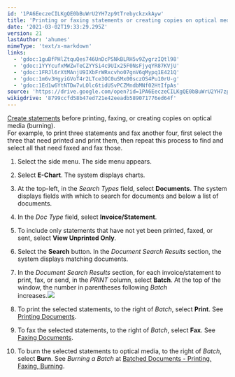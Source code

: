 ```yaml
---
id: '1PA6EeczeCILKgQE0bBuWrU2YH7zp9tTrebyckzxkAyw'
title: 'Printing or faxing statements or creating copies on optical media'
date: '2021-03-02T19:33:29.295Z'
version: 21
lastAuthor: 'ahumes'
mimeType: 'text/x-markdown'
links:
  - 'gdoc:1guBfPHlZtquQes746UnDcPSNkBLRH5v9ZygrzIQtl98'
  - 'gdoc:1YYYcufxMWZwTeCZYYSi4c9UIx25F0NsFjyqYR87KVjU'
  - 'gdoc:1FRJl6rXtMAnjU9IXbFrWRxcvho07gnV6qMypq1E421Q'
  - 'gdoc:1m6v3HgyiGVoT4r2LTce3OC0uSMx00sczOS4Pu10rU-g'
  - 'gdoc:1Ed1w6YtNTDw7vLOlc6tidUSvPCZMndbMNf02HtIfpAs'
source: 'https://drive.google.com/open?id=1PA6EeczeCILKgQE0bBuWrU2YH7zp9tTrebyckzxkAyw'
wikigdrive: '8799ccfd58b47ed721e42eeadb589071776ed64f'
---
```

[Create statements](gdoc:1guBfPHlZtquQes746UnDcPSNkBLRH5v9ZygrzIQtl98) before printing, faxing, or creating copies on optical media (burning).  
For example, to print three statements and fax another four, first select the three that need printed and print them, then repeat this process to find and select all that need faxed and fax those.
1. Select the side menu. The side menu appears.
2. Select <strong>E-Chart</strong>. The system displays charts. 
3. At the top-left, in the <em>Search Types</em> field, select <strong>Documents</strong>. The system displays fields with which to search for documents and below a list of documents.
4. In the <em>Doc Type</em> field, select <strong>Invoice/Statement</strong>.
5. To include only statements that have not yet been printed, faxed, or sent, select <strong>View Unprinted Only</strong>.
6. Select the <strong>Search</strong> button. In the <em>Document Search Results</em> section, the system displays matching documents.
7. In the <em>Document Search Results</em> section, for each invoice/statement to print, fax, or send, in the <em>PRINT</em> column, select <strong>Batch</strong>. At the top of the window, the number in parentheses following <em>Batch</em>  
    increases.<img src="../printing-or-faxing-statements-or-creating-copies-on-optical-media.assets/10000000000001C90000001B66BD2F570D0054FB.png" />  

8. To print the selected statements, to the right of <em>Batch</em>, select <strong>Print</strong>. See [P](gdoc:1YYYcufxMWZwTeCZYYSi4c9UIx25F0NsFjyqYR87KVjU)[rinting Documents](gdoc:1FRJl6rXtMAnjU9IXbFrWRxcvho07gnV6qMypq1E421Q).
9. To fax the selected statements, to the right of <em>Batch</em>, select <strong>Fax</strong>. See [Faxing Documents](gdoc:1m6v3HgyiGVoT4r2LTce3OC0uSMx00sczOS4Pu10rU-g).
10. To burn the selected statements to optical media, to the right of <em>Batch</em>, select <strong>Burn</strong>. See <em>Burning a Batch</em> at [Batched Documents - Printing, Faxing, Burning](gdoc:1Ed1w6YtNTDw7vLOlc6tidUSvPCZMndbMNf02HtIfpAs).
